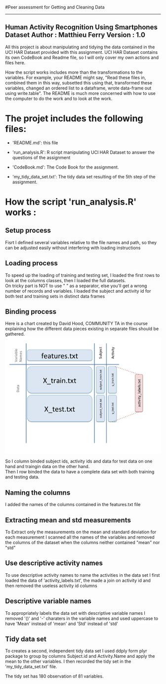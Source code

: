 #Peer assessment for Getting and Cleaning Data

------------  
Human Activity Recognition Using Smartphones Dataset
Author : Matthieu Ferry
Version : 1.0
------------  

All this project is about manipulating and tidying the data contained in the UCI HAR Dataset provided with this assignment.
UCI HAR Dataset contains its own CodeBook and Readme file, so I will only cover my own actions and files here.

How the script works includes more than the transformations to the variables. For example, your README might say, "Read these files in, combined them in this way, subsetted this using that, transformed these variables, changed an ordered list to a dataframe, wrote data-frame out using write.table". The README is much more concerned with how to use the computer to do the work and to look at the work.


The projet includes the following files:
=========================================

- 'README.md': this file

- 'run_analysis.R': R script manipulating UCI HAR Dataset to answer the questions of the assignment

- 'CodeBook.md': The Code Book for the assignment.

- 'my_tidy_data_set.txt': The tidy data set resulting of the 5th step of the assignment.

How the script 'run_analysis.R' works :
=========================================

Setup process
--------------
Fisrt I defined several variables relative to the file names and path, so they can be adjusted easily without interfering with loading instructions

Loading process
--------------
To speed up the loading of training and testing set, I loaded the first rows to look at the columns classes, then I loaded the full datasets.  
On tricky part is NOT to use " " as a separator, else you'll get a wrong number of records and variables.
I loaded the subject and activity id for both test and training sets in distinct data frames 

Binding process
--------------
Here is a chart created by David Hood, COMMUNITY TA in the course explaining how the different data pieces existing in separate files should be gathered.
![alt text](HowToBindData.png)  

So I column binded subject ids, activity ids and data for test data on one hand and traingin data on the other hand.  
Then I row binded the data to have a complete data set with both training and testing data.

Naming the columns
--------------
I added the names of the columns contained in the features.txt file

Extracting mean and std measurements
--------------
To Extract only the measurements on the mean and standard deviation for each measurement I scanned all the names of the variables and removed the columns of the dataset when the columns neither contained "mean" nor "std"

Use descriptive activity names
--------------
To use descriptive activity names to name the activities in the data set I first loaded the data of 'activity_labels.txt', the made a join on activity id and then removed the useless activity id columns

Descriptive variable names
--------------
To appropriately labels the data set with descriptive variable names I removed '()' and '-' charaters in the variable names and used uppercase to have 'Mean' instead of 'mean' and 'Std' instead of 'std'

Tidy data set
--------------
To creates a second, independent tidy data set I used ddply form plyr package to group by columns Subject.id and Activity.Name and apply the mean to the other variables.
I then recorded the tidy set in the 'my_tidy_data_set.txt' file.

The tidy set has 180 observation of 81 variables.